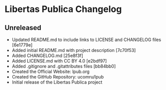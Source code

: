 # Libertas Publica Changelog

## Unreleased

- Updated README.md to include links to LICENSE and CHANGELOG files [6e1779e]
- Added initial README.md with project description [7c70f53]
- Added CHANGELOG.md [25e8f3f]
- Added LICENSE.md with CC BY 4.0 [e2bdf97]
- Added .gitignore and .gitattributes files [bb84bb0]
- Created the Official Website: lpub.org
- Created the GitHub Repository: ucomru/lpub
- Initial release of the Libertas Publica project
